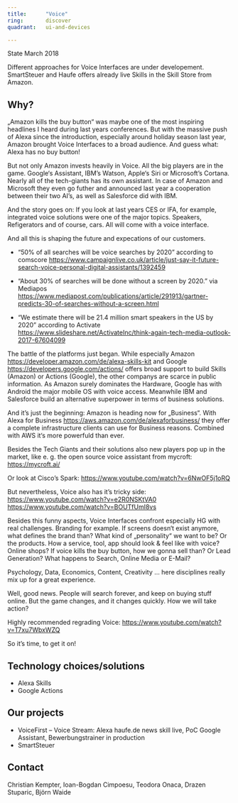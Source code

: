 ```yaml
---
title:      "Voice"
ring:       discover
quadrant:   ui-and-devices

---
```


State March 2018

Different approaches for Voice Interfaces are under developement. SmartSteuer and Haufe offers already live Skills in the Skill Store from Amazon.

## Why? ##

„Amazon kills the buy button“ was maybe one of the most inspiring headlines I heard during last years conferences. But with the massive push of Alexa since the introduction, especially around holiday season last year, Amazon brought Voice Interfaces to a broad audience. And guess what: Alexa has no buy button!

But not only Amazon invests heavily in Voice. All the big players are in the game. Google‘s Assistant, IBM’s Watson, Apple‘s Siri or Microsoft’s Cortana. Nearly all of the tech-giants has its own assistant. In case of Amazon and Microsoft they even go futher and announced last year a cooperation between their two AI’s, as well as Salesforce did with IBM.

And the story goes on: If you look at last years CES or IFA, for example, integrated voice solutions were one of the major topics. Speakers, Refigerators and of course, cars. All will come with a voice interface.

And all this is shaping the future and expecations of our customers.

- “50% of all searches will be voice searches by 2020” according to comscore https://www.campaignlive.co.uk/article/just-say-it-future-search-voice-personal-digital-assistants/1392459 

- “About 30% of searches will be done without a screen by 2020.” via Mediapos https://www.mediapost.com/publications/article/291913/gartner-predicts-30-of-searches-without-a-screen.html

- “We estimate there will be 21.4 million smart speakers in the US by 2020” according to Activate https://www.slideshare.net/ActivateInc/think-again-tech-media-outlook-2017-67604099


The battle of the platforms just began. While especially Amazon https://developer.amazon.com/de/alexa-skills-kit  and Google https://developers.google.com/actions/ offers broad support to build Skills (Amazon) or Actions (Google), the other companys are scarce in public information. As Amazon surely dominates the  Hardware, Google has with Android the major mobile OS with voice access. Meanwhile IBM and Salesforce build an alternative superpower in terms of business solutions.

And it’s just the beginning: Amazon is heading now for „Business“. With Alexa for Business
https://aws.amazon.com/de/alexaforbusiness/ 
they offer a complete infrastructure clients can use for Business reasons. Combined with AWS it‘s more powerfuld than ever. 

Besides the Tech Giants and their solutions also new players pop up in the market, like e. g. the open source voice assistant from mycroft: https://mycroft.ai/ 

Or look at Cisco’s Spark:
https://www.youtube.com/watch?v=6NwOF5j1oRQ 

But nevertheless, Voice also has it’s tricky side:
https://www.youtube.com/watch?v=e2R0NSKtVA0 
https://www.youtube.com/watch?v=BOUTfUmI8vs

Besides this funny aspects, Voice Interfaces confront especially HG with real challenges. Branding for example. If screens doesn‘t exist anymore, what defines the brand than? What kind of „personality“ we want to be? Or the products. How a service, tool, app should look & feel like with voice? Online shops? If voice kills the buy button, how we gonna sell than? Or Lead Generation? What happens to Search, Online Media or E-Mail? 

Psychology, Data, Economics, Content, Creativity … here disciplines really mix up for a great experience.

Well, good news. People will search forever, and keep on buying stuff online. But the game changes, and it changes quickly. How we will take action?

Highly recommended regrading Voice:
https://www.youtube.com/watch?v=T7xu7WbxWZQ 

So it’s time, to get it on!


## Technology choices/solutions ##

- Alexa Skills
- Google Actions

## Our projects ##

- VoiceFirst – Voice Stream: Alexa haufe.de news skill live, PoC Google Assistant, Bewerbungstrainer in production
- SmartSteuer 

## Contact ##

Christian Kempter, Ioan-Bogdan Cimpoesu, Teodora Onaca, Drazen Stuparic, Björn Waide
